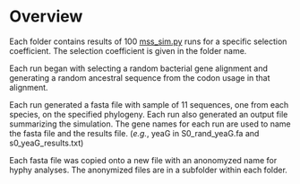 # Overview

Each folder contains results of 100 [mss_sim.py](https://github.com/ampivirotto/mss_forward_sim) runs for a specific selection coefficient. The selection coefficient is given in the folder name. 

Each run began with selecting a random bacterial gene alignment and generating a random ancestral sequence from the codon usage in that alignment.

Each run generated a fasta file with sample of 11 sequences, one from each species, on the specified phylogeny. Each run also generated an output file summarizing the simulation. The gene names for each run are used to name the fasta file and the results file. (*e.g.*, yeaG in S0_rand_yeaG.fa and s0_yeaG_results.txt)

Each fasta file was copied onto a new file with an anonomyzed name for hyphy analyses. The anonymized files are in a subfolder within each folder. 

